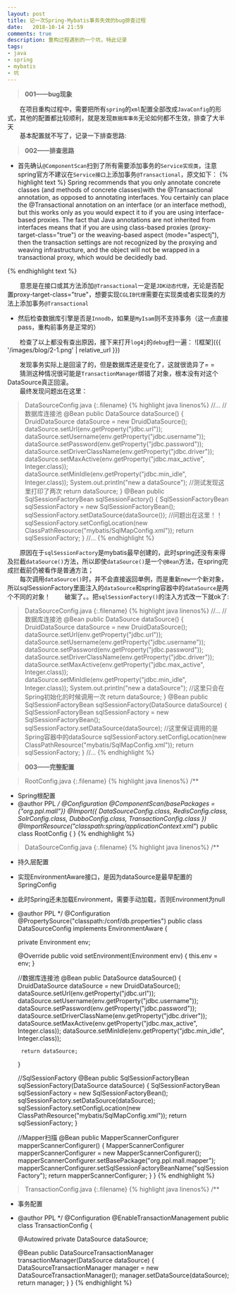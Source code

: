 ```yaml
---
layout: post
title: 记一次Spring-Mybatis事务失效的bug排查过程
date:   2018-10-14 21:59
comments: true
description: 重构过程遇到的一个坑，特此记录
tags:
- java
- spring
- mybatis
- 坑
---
```


>**001——bug现象**

&emsp;&emsp;在项目重构过程中，需要把所有`spring`的`xml`配置全部改成`JavaConfig`的形式，其他的配置都比较顺利，就是发现`数据库事务`无论如何都不生效，排查了大半天<br>
&emsp;&emsp;基本配置就不写了，记录一下排查思路:<br>

>**002——排查思路**

- 首先确认`@ComponentScan`扫到了所有需要添加事务的`Service实现类`，注意spring官方不建议在`Service接口`上添加事务`@Transactional`，原文如下：
{% highlight text %}
            Spring recommends that you only annotate concrete classes
        (and methods of concrete classes)with the @Transactional
        annotation, as opposed to annotating interfaces. You certainly 
        can place the @Transactional annotation on an interface 
        (or an interface method), but this works only as you would expect 
        it to if you are using interface-based proxies. 
            The fact that Java annotations are not inherited from 
        interfaces means that if you are using class-based proxies 
        (proxy-target-class="true") or the weaving-based aspect 
        (mode="aspectj"), then the transaction settings are not recognized 
        by the proxying and weaving infrastructure, and the object will 
        not be wrapped in a transactional proxy, which would be decidedly bad.

{% endhighlight text %}

&emsp;&emsp;意思是在接口或其方法添加`@Transactional`一定是`JDK动态代理`，无论是否配置proxy-target-class="true"，想要实现`CGLIB代理`需要在实现类或者实现类的方法上添加事务`@Transactional`

- 然后检查数据库引擎是否是`Innodb`，如果是`MyIsam`则不支持事务（这一点直接pass，重构前事务是正常的）

&emsp;&emsp;检查了以上都没有查出原因，接下来打开`log4j`的`debug`扫一遍：
![框架]({{ '/images/blog/2-1.png' | relative_url }})

&emsp;&emsp;发现事务实际上是回滚了的，但是数据库还是变化了，这就很诡异了= =<br>
&emsp;&emsp;猜测这种情况很可能是`TransactionManager`绑错了对象，根本没有对这个DataSource真正回滚。<br>
&emsp;&emsp;最终发现问题出在这里：

>DataSourceConfig.java
{:.filename}
{% highlight java linenos%}
//...
//数据库连接池
    @Bean
    public DataSource dataSource() {
        DruidDataSource dataSource = new DruidDataSource();
        dataSource.setUrl(env.getProperty("jdbc.url"));
        dataSource.setUsername(env.getProperty("jdbc.username"));
        dataSource.setPassword(env.getProperty("jdbc.password"));
        dataSource.setDriverClassName(env.getProperty("jdbc.driver"));
        dataSource.setMaxActive(env.getProperty("jdbc.max_active", Integer.class));
        dataSource.setMinIdle(env.getProperty("jdbc.min_idle", Integer.class));
        System.out.println("new a dataSource");  //测试发现这里打印了两次
        return dataSource;
    }
    @Bean
    public SqlSessionFactoryBean sqlSessionFactory() {
        SqlSessionFactoryBean sqlSessionFactory = new SqlSessionFactoryBean();
        sqlSessionFactory.setDataSource(dataSource()); //问题出在这里！！
        sqlSessionFactory.setConfigLocation(new ClassPathResource("mybatis/SqlMapConfig.xml"));
        return sqlSessionFactory;
    }
//...
{% endhighlight %}

&emsp;&emsp;原因在于`sqlSessionFactory`是mybatis最早创建的，此时spring还没有来得及拦截`dataSource()`方法，所以即使`dataSource()`是一个`@Bean`方法，在spring完成拦截前仍被看作是普通方法；<br>
&emsp;&emsp;每次调用`dataSource()`时，并不会直接返回单例，而是重新`new`一个新对象，所以sqlSessionFactory里面注入的`dataSource`和spring容器中的`dataSource`是两个不同的对象！
&emsp;&emsp;破案了。。把`sqlSessionFactory()`的注入方式改一下就ok了:
>DataSourceConfig.java
{:.filename}
{% highlight java linenos%}
//...
//数据库连接池
    @Bean
    public DataSource dataSource() {
        DruidDataSource dataSource = new DruidDataSource();
        dataSource.setUrl(env.getProperty("jdbc.url"));
        dataSource.setUsername(env.getProperty("jdbc.username"));
        dataSource.setPassword(env.getProperty("jdbc.password"));
        dataSource.setDriverClassName(env.getProperty("jdbc.driver"));
        dataSource.setMaxActive(env.getProperty("jdbc.max_active", Integer.class));
        dataSource.setMinIdle(env.getProperty("jdbc.min_idle", Integer.class));
        System.out.println("new a dataSource");  //这里只会在Spring初始化的时候调用一次
        return dataSource;
    }
    @Bean
    public SqlSessionFactoryBean sqlSessionFactory(DataSource dataSource) {
        SqlSessionFactoryBean sqlSessionFactory = new SqlSessionFactoryBean();
        sqlSessionFactory.setDataSource(dataSource); //这里保证调用的是Spring容器中的dataSource
        sqlSessionFactory.setConfigLocation(new ClassPathResource("mybatis/SqlMapConfig.xml"));
        return sqlSessionFactory;
    }
//...
{% endhighlight %}

>**003——完整配置**

>RootConfig.java
{:.filename}
{% highlight java linenos%}
/**
 * Spring根配置
 * @author PPL
 */
@Configuration
@ComponentScan(basePackages = {"org.ppl.mall"})
@Import({
        DataSourceConfig.class,
        RedisConfig.class,
        SolrConfig.class,
        DubboConfig.class,
        TransactionConfig.class
})
@ImportResource("classpath:spring/applicationContext*.xml")
public class RootConfig {
}
{% endhighlight %}


>DataSourceConfig.java
{:.filename}
{% highlight java linenos%}
/**
 * 持久层配置
 * 实现EnvironmentAware接口，是因为dataSource是最早配置的SpringConfig
 * 此时Spring还未加载Environment，需要手动加载，否则Environment为null
 * @author PPL
 */
@Configuration
@PropertySource("classpath:/conf/db.properties")
public class DataSourceConfig implements EnvironmentAware {

    private Environment env;

    @Override
    public void setEnvironment(Environment env) {
        this.env = env;
    }

    //数据库连接池
    @Bean
    public DataSource dataSource() {
        DruidDataSource dataSource = new DruidDataSource();
        dataSource.setUrl(env.getProperty("jdbc.url"));
        dataSource.setUsername(env.getProperty("jdbc.username"));
        dataSource.setPassword(env.getProperty("jdbc.password"));
        dataSource.setDriverClassName(env.getProperty("jdbc.driver"));
        dataSource.setMaxActive(env.getProperty("jdbc.max_active", Integer.class));
        dataSource.setMinIdle(env.getProperty("jdbc.min_idle", Integer.class));

        return dataSource;
    }

    //SqlSessionFactory
    @Bean
    public SqlSessionFactoryBean sqlSessionFactory(DataSource dataSource) {
        SqlSessionFactoryBean sqlSessionFactory = new SqlSessionFactoryBean();
        sqlSessionFactory.setDataSource(dataSource);
        sqlSessionFactory.setConfigLocation(new ClassPathResource("mybatis/SqlMapConfig.xml"));
        return sqlSessionFactory;
    }

    //Mapper扫描
    @Bean
    public MapperScannerConfigurer mapperScannerConfigurer() {
        MapperScannerConfigurer mapperScannerConfigurer = new MapperScannerConfigurer();
        mapperScannerConfigurer.setBasePackage("org.ppl.mall.mapper");
        mapperScannerConfigurer.setSqlSessionFactoryBeanName("sqlSessionFactory");
        return mapperScannerConfigurer;
    }
}
{% endhighlight %}

>TransactionConfig.java
{:.filename}
{% highlight java linenos%}
/**
 * 事务配置
 * @author PPL
 */
@Configuration
@EnableTransactionManagement
public class TransactionConfig {

    @Autowired
    private DataSource dataSource;

    @Bean
    public DataSourceTransactionManager transactionManager(DataSource dataSource) {
        DataSourceTransactionManager manager = new DataSourceTransactionManager();
        manager.setDataSource(dataSource);
        return manager;
    }
}
{% endhighlight %}